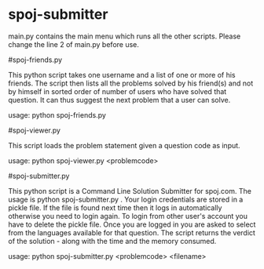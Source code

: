 # spoj-submitter

main.py contains the main menu which runs all the other scripts. Please change the line 2 of main.py before use.

#spoj-friends.py

This python script takes one username and a list of one or more of his friends. The script then lists all the problems solved by his friend(s) and not by himself in sorted order of number of users who have solved that question. It can thus suggest the next problem that a user can solve.

usage: python spoj-friends.py

#spoj-viewer.py

This script loads the problem statement given a question code as input.

usage: python spoj-viewer.py &lt;problemcode&gt;

#spoj-submitter.py

This python script is a Command Line Solution Submitter for spoj.com. The usage is python spoj-submitter.py <problemcode> <filename>.
Your login credentials are stored in a pickle file. If the file is found next time then it logs in automatically otherwise you need to login again. To login from other user's account you have to delete the pickle file.
Once you are logged in you are asked to select from the languages available for that question.
The script returns the verdict of the solution - along with the time and the memory consumed.

usage: python spoj-submitter.py &lt;problemcode&gt; &lt;filename&gt;
